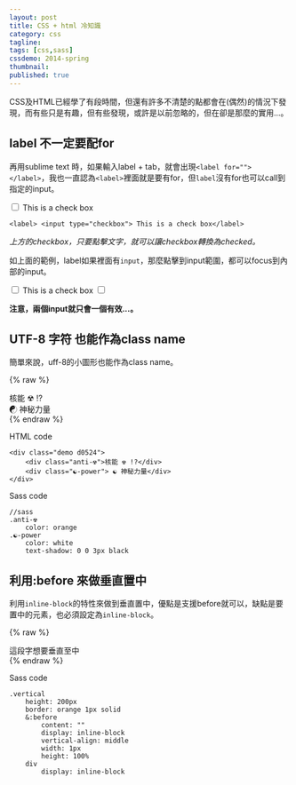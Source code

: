 ```yaml
---
layout: post
title: CSS + html 冷知識
category: css
tagline:
tags: [css,sass]
cssdemo: 2014-spring
thumbnail:
published: true
---
```


CSS及HTML已經學了有段時間，但還有許多不清楚的點都會在(偶然)的情況下發現，而有些只是有趣，但有些發現，或許是以前忽略的，但在卻是那麼的實用...。

<!-- more -->

## label 不一定要配for

再用sublime text 時，如果輸入label + tab，就會出現`<label for=""></label>`，我也一直認為`<label>`裡面就是要有for，但`label`沒有for也可以call到指定的input。

<label> <input type="checkbox"/> This is a check box</label>

	<label> <input type="checkbox"> This is a check box</label>

*上方的checkbox，只要點擊文字，就可以讓checkbox轉換為checked。*

如上面的範例，label如果裡面有`input`，那麼點擊到input範圍，都可以focus到內部的input。

<label> <input type="checkbox"/> This is a check box <input type="checkbox"/> </label>

**注意，兩個input就只會一個有效...。**

## UTF-8 字符 也能作為class name

簡單來說，uff-8的小圖形也能作為class name。

{% raw %}
<div class="demo d0524">
	<div class="anti-☢">核能 ☢ !?</div>
	<div class="☯-power"> ☯ 神秘力量</div>
</div>
{% endraw %}

HTML code

	<div class="demo d0524">
		<div class="anti-☢">核能 ☢ !?</div>
		<div class="☯-power"> ☯ 神秘力量</div>
	</div>

Sass code

	//sass
	.anti-☢
		color: orange
	.☯-power
		color: white
		text-shadow: 0 0 3px black

## 利用:before 來做垂直置中

利用`inline-block`的特性來做到垂直置中，優點是支援before就可以，缺點是要置中的元素，也必須設定為`inline-block`。

{% raw %}
<div class="demo d0524 vertical">
	<div>這段字想要垂直至中</div>
</div>
{% endraw %}

Sass code

	.vertical
		height: 200px
		border: orange 1px solid
		&:before
			content: ""
			display: inline-block
			vertical-align: middle
			width: 1px
			height: 100%
		div
			display: inline-block
